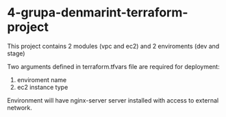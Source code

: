 # 4-grupa-denmarint-terraform-project

This project contains 2 modules (vpc and ec2) and 2 enviroments (dev and stage)

Two arguments defined in terraform.tfvars file are required for deployment:
1. enviroment name
2. ec2 instance type

Environment will have nginx-server server installed with access to external network.
